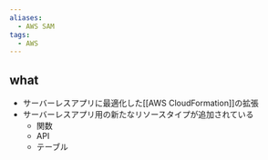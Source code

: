 ```yaml
---
aliases:
  - AWS SAM
tags:
  - AWS
---
```

## what
- サーバーレスアプリに最適化した[[AWS CloudFormation]]の拡張
- サーバーレスアプリ用の新たなリソースタイプが追加されている
	- 関数
	- API
	- テーブル